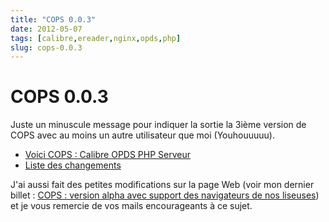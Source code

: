 ```yaml
---
title: "COPS 0.0.3"
date: 2012-05-07
tags: [calibre,ereader,nginx,opds,php]
slug: cops-0.0.3
---
```

# COPS 0.0.3

Juste un minuscule message pour indiquer la sortie la 3ième version de COPS avec au moins un autre utilisateur que moi (Youhouuuuu).

* [Voici COPS : Calibre OPDS PHP Serveur](/fr/oss/calibre-opds-php-server)
* [Liste des changements](/fr/oss/calibre-opds-php-server-changelog)

J'ai aussi fait des petites modifications sur la page Web (voir mon dernier billet : [COPS : version alpha avec support des navigateurs de nos liseuses](/blog/cops-eink-1)) et je vous remercie de vos mails encourageants à ce sujet.


